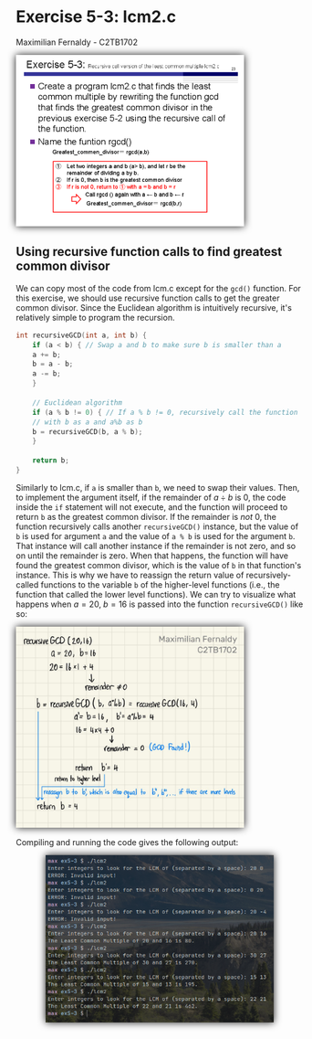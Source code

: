 # Exercise 5-3: lcm2.c
Maximilian Fernaldy - C2TB1702

![](./ex5-3.png)

## Using recursive function calls to find greatest common divisor

We can copy most of the code from lcm.c except for the `gcd()` function. For this exercise, we should use recursive function calls to get the greater common divisor. Since the Euclidean algorithm is intuitively recursive, it's relatively simple to program the recursion.

```C
int recursiveGCD(int a, int b) {
    if (a < b) { // Swap a and b to make sure b is smaller than a
	a += b;
	b = a - b;
	a -= b;
    }
    
    // Euclidean algorithm
    if (a % b != 0) { // If a % b != 0, recursively call the function
    // with b as a and a%b as b
	b = recursiveGCD(b, a % b);
    }

    return b;
}
```

Similarly to lcm.c, if `a` is smaller than `b`, we need to swap their values. Then, to implement the argument itself, if the remainder of $a \div b$ is 0, the code inside the `if` statement will not execute, and the function will proceed to return `b` as the greatest common divisor. If the remainder is *not* 0, the function recursively calls another `recursiveGCD()` instance, but the value of `b` is used for argument `a` and the value of `a % b` is used for the argument `b`. That instance will call another instance if the remainder is not zero, and so on until the remainder is zero. When that happens, the function will have found the greatest common divisor, which is the value of `b` in that function's instance. This is why we have to reassign the return value of recursively-called functions to the variable `b` of the higher-level functions (i.e., the function that called the lower level functions). We can try to visualize what happens when $a = 20, \; b = 16$ is passed into the function `recursiveGCD()` like so:

![diagram](./diagram.jpg)

Compiling and running the code gives the following output:

<p align=center><img src="./output-lcm2.png"></img></p>



[comment]: <> (Below is CSS code for the output HTML and pdf files. Don't touch them unless you know what you're doing.)
<style>
    figcaption{
        text-align:center;
        font-size:9pt
    }
    img{
        filter: drop-shadow(0px 0px 7px );
        width: 400px;
    }
    .noshade{
        filter: none
    }
</style>
